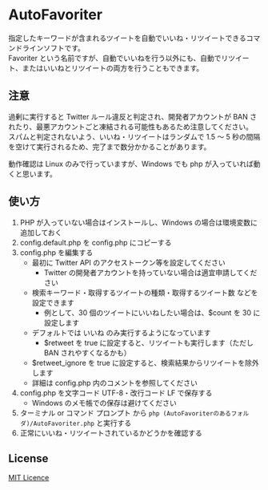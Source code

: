 
# AutoFavoriter

指定したキーワードが含まれるツイートを自動でいいね・リツイートできるコマンドラインソフトです。  
Favoriter という名前ですが、自動でいいねを行う以外にも、自動でリツイート、またはいいねとリツイートの両方を行うこともできます。

## 注意

過剰に実行すると Twitter ルール違反と判定され、開発者アカウントが BAN されたり、最悪アカウントごと凍結される可能性もあるため注意してください。  
スパムと判定されないよう、いいね・リツイートはランダムで 1.5 ～ 5 秒の間隔を空けて実行されるため、完了まで数分かかることがあります。

動作確認は Linux のみで行っていますが、Windows でも php が入っていれば動くと思います。

## 使い方

1. PHP が入っていない場合はインストールし、Windows の場合は環境変数に追加しておく
2. config.default.php を config.php にコピーする
3. config.php を編集する
   - 最初に Twitter API のアクセストークン等を設定してください
     - Twitter の開発者アカウントを持っていない場合は適宜申請してください
   - 検索キーワード・取得するツイートの種類・取得するツイート数 などを設定できます
     - 例として、30 個のツイートにいいねしたい場合は、$count を 30 に設定します
   - デフォルトでは いいね のみ実行するようになっています
     - $retweet を true に設定すると、リツイートも実行します（ただし BAN されやすくなるかも）
   - $retweet_ignore を true に設定すると、検索結果からリツイートを除外します
   - 詳細は config.php 内のコメントを参照してください
4. config.php を文字コード UTF-8・改行コード LF で保存する
   - Windows のメモ帳での保存は避けてください
5. ターミナル or コマンド プロンプト から `php (AutoFavoriterのあるフォルダ)/AutoFavoriter.php` と実行する
6. 正常にいいね・リツイートされているかどうかを確認する

## License
[MIT Licence](LICENSE.txt)
